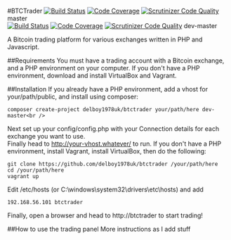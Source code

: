 #BTCTrader
[![Build Status](https://travis-ci.org/delboy1978uk/btctrader.png?branch=master)](https://travis-ci.org/delboy1978uk/btctrader) [![Code Coverage](https://scrutinizer-ci.com/g/delboy1978uk/btctrader/badges/coverage.png?b=master)](https://scrutinizer-ci.com/g/delboy1978uk/btctrader/?branch=master) [![Scrutinizer Code Quality](https://scrutinizer-ci.com/g/delboy1978uk/btctrader/badges/quality-score.png?b=master)](https://scrutinizer-ci.com/g/delboy1978uk/btctrader/?branch=master) master<br />
[![Build Status](https://travis-ci.org/delboy1978uk/btctrader.png?branch=dev-master)](https://travis-ci.org/delboy1978uk/btctrader) [![Code Coverage](https://scrutinizer-ci.com/g/delboy1978uk/btctrader/badges/coverage.png?b=dev-master)](https://scrutinizer-ci.com/g/delboy1978uk/btctrader/?branch=dev-master) [![Scrutinizer Code Quality](https://scrutinizer-ci.com/g/delboy1978uk/btctrader/badges/quality-score.png?b=dev-master)](https://scrutinizer-ci.com/g/delboy1978uk/btctrader/?branch=dev-master) dev-master

A Bitcoin trading platform for various exchanges written in PHP and Javascript.

##Requirements
You must have a trading account with a Bitcoin exchange, and a PHP environment on your computer. If you don't have a
PHP environment, download and install VirtualBox and Vagrant.

##Installation
If you already have a PHP environment, add a vhost for your/path/public, and install using composer:
```
composer create-project delboy1978uk/btctrader your/path/here dev-master<br />
```
Next set up your config/config.php with your Connection details for each exchange you want to use. <br />
Finally head to http://your-vhost.whatever/ to run.
If you don't have a PHP environment, install Vagrant, install VirtualBox, then do the following:
```
git clone https://github.com/delboy1978uk/btctrader /your/path/here
cd /your/path/here
vagrant up
```
Edit /etc/hosts (or C:\windows\system32\drivers\etc\hosts) and add
```
192.168.56.101 btctrader
```
Finally, open a browser and head to http://btctrader to start trading!

##How to use the trading panel
More instructions as I add stuff


